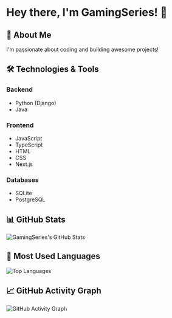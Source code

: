 # Hey there, I'm GamingSeries! 👋

## 🚀 About Me
I'm passionate about coding and building awesome projects!

## 🛠️ Technologies & Tools
### Backend
- Python (Django)
- Java

### Frontend
- JavaScript
- TypeScript
- HTML
- CSS
- Next.js

### Databases
- SQLite
- PostgreSQL

## 📊 GitHub Stats
![GamingSeries's GitHub Stats](https://github-readme-stats.vercel.app/api?username=GamingSeries&show_icons=true&theme=dark)

## 💼 Most Used Languages
![Top Languages](https://github-readme-stats.vercel.app/api/top-langs/?username=GamingSeries&layout=compact&theme=dark)

## 📈 GitHub Activity Graph
![GitHub Activity Graph](https://github-readme-streak-stats.herokuapp.com/?user=GamingSeries&theme=dark)
